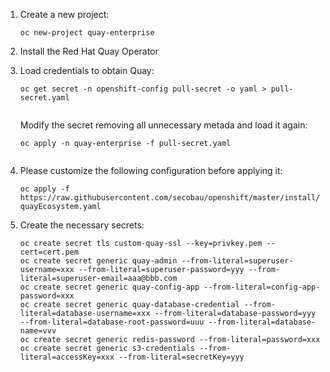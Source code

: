1. Create a new project:

   `oc new-project quay-enterprise`
1. Install the Red Hat Quay Operator
1. Load credentials to obtain Quay:
   
   ```
   oc get secret -n openshift-config pull-secret -o yaml > pull-secret.yaml
   
   
   ```
   Modify the secret removing all unnecessary metada and load it again:
   ```
   oc apply -n quay-enterprise -f pull-secret.yaml
   
   
   ```
1. Please customize the following configuration before applying it:

   `oc apply -f https://raw.githubusercontent.com/secobau/openshift/master/install/quayEcosystem.yaml`
1. Create the necessary secrets:

   ```
   oc create secret tls custom-quay-ssl --key=privkey.pem --cert=cert.pem
   oc create secret generic quay-admin --from-literal=superuser-username=xxx --from-literal=superuser-password=yyy --from-literal=superuser-email=aaa@bbb.com
   oc create secret generic quay-config-app --from-literal=config-app-password=xxx
   oc create secret generic quay-database-credential --from-literal=database-username=xxx --from-literal=database-password=yyy --from-literal=database-root-password=uuu --from-literal=database-name=vvv
   oc create secret generic redis-password --from-literal=password=xxx
   oc create secret generic s3-credentials --from-literal=accessKey=xxx --from-literal=secretKey=yyy
   
   
   ```
   

